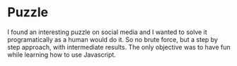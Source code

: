 # Puzzle
I found an interesting puzzle on social media and I wanted to solve it programatically as a human would do it.
So no brute force, but a step by step approach, with intermediate results.
The only objective was to have fun while learning how to use Javascript.
